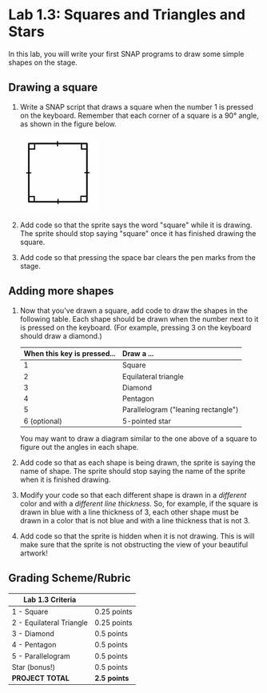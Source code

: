 # Lab 1.3: Squares and Triangles and Stars

In this lab, you will write your first SNAP programs to draw some simple shapes on the stage.

## Drawing a square

1. Write a SNAP script that draws a square when the number 1 is pressed on the keyboard. Remember that each corner of a square is a 90° angle, as shown in the figure below.

    ![square diagram](90degreesquare.PNG)

2. Add code so that the sprite says the word "square" while it is drawing. The sprite should stop saying "square" once it has finished drawing the square.

3. Add code so that pressing the space bar clears the pen marks from the stage.

## Adding more shapes

1. Now that you've drawn a square, add code to draw the shapes in the following table. Each shape should be drawn when the number next to it is pressed on the keyboard. (For example, pressing 3 on the keyboard should draw a diamond.)

    | When this key is pressed... | Draw a ...                          |
    | --------------------------- | ----------------------------------- |
    | 1                           | Square                              |
    | 2                           | Equilateral triangle                |
    | 3                           | Diamond                             |
    | 4                           | Pentagon                            |
    | 5                           | Parallelogram ("leaning rectangle") |
    | 6 (optional)                | 5-pointed star                      |

    You may want to draw a diagram similar to the one above of a square to figure out the angles in each shape.

2. Add code so that as each shape is being drawn, the sprite is saying the name of shape.  The sprite should stop saying the name of the sprite when it is finished drawing.

3. Modify your code so that each different shape is drawn in a _different_ color and with a _different line thickness_. So, for example, if the square is drawn in blue with a line thickness of 3, each other shape must be drawn in a color that is not blue and with a line thickness that is not 3.

4. Add code so that the sprite is hidden when it is not drawing.  This is will make sure that the sprite is not obstructing the view of your beautiful artwork!

## Grading Scheme/Rubric

| **Lab 1.3 Criteria**                |                |
| ----------------------------------- | -------------- |
| 1 - Square                          | 0.25 points     |
| 2 - Equilateral Triangle            | 0.25 points     |
| 3 - Diamond                         | 0.5 points     |
| 4 - Pentagon                        | 0.5 points     |
| 5 - Parallelogram                   | 0.5 points     |
| Star (bonus!)                       | 0.5 points     |
| **PROJECT TOTAL**                   | **2.5 points** |

